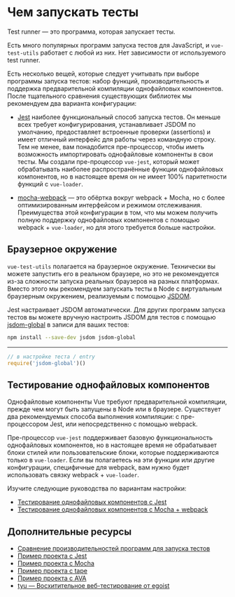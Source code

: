 # Чем запускать тесты

Test runner — это программа, которая запускает тесты.

Есть много популярных программ запуска тестов для JavaScript, и `vue-test-utils` работает с любой из них. Нет зависимости от используемого test runner.

Есть несколько вещей, которые следует учитывать при выборе программы запуска тестов: набор функций, производительность и поддержка предварительной компиляции однофайловых компонентов. После тщательного сравнения существующих библиотек мы рекомендуем два варианта конфигурации:

- [Jest](https://facebook.github.io/jest/docs/en/getting-started.html#content) наиболее функциональный способ запуска тестов. Он меньше всех требует конфигурирования, устанавливает JSDOM по умолчанию, предоставляет встроенные проверки (assertions) и имеет отличный интерфейс для работы через командную строку. Тем не менее, вам понадобится пре-процессор, чтобы иметь возможность импортировать однофайловые компоненты в свои тесты. Мы создали пре-процессор `vue-jest`, который может обрабатывать наиболее распространённые функции однофайловых компонентов, но в настоящее время он не имеет 100% паритетности функций с `vue-loader`.

- [mocha-webpack](https://github.com/zinserjan/mocha-webpack) — это обёртка вокруг webpack + Mocha, но с более оптимизированным интерфейсом и режимом отслеживания. Преимущества этой конфигурации в том, что мы можем получить полную поддержку однофайловых компонентов с помощью webpack + `vue-loader`, но для этого требуется больше настройки.

## Браузерное окружение

`vue-test-utils` полагается на браузерное окружение. Технически вы можете запустить его в реальном браузере, но это не рекомендуется из-за сложности запуска реальных браузеров на разных платформах. Вместо этого мы рекомендуем запускать тесты в Node с виртуальным браузерным окружением, реализуемым с помощью [JSDOM](https://github.com/tmpvar/jsdom).

Jest настраивает JSDOM автоматически. Для других программ запуска тестов вы можете вручную настроить JSDOM для тестов с помощью [jsdom-global](https://github.com/rstacruz/jsdom-global) в записи для ваших тестов:

``` bash
npm install --save-dev jsdom jsdom-global
```
---
``` js
// в настройке теста / entry
require('jsdom-global')()
```

## Тестирование однофайловых компонентов

Однофайловые компоненты Vue требуют предварительной компиляции, прежде чем могут быть запущены в Node или в браузере. Существует два рекомендуемых способа выполнения компиляции: с пре-процессором Jest, или непосредственно с помощью webpack.

Пре-процессор `vue-jest` поддерживает базовую функциональность однофайловых компонентов, но в настоящее время не обрабатывает блоки стилей или пользовательские блоки, которые поддерживаются только в `vue-loader`. Если вы полагаетесь на эти функции или другие конфигурации, специфичные для webpack, вам нужно будет использовать связку webpack + `vue-loader`.

Изучите следующие руководства по вариантам настройки:

- [Тестирование однофайловых компонентов с Jest](./testing-SFCs-with-jest.md)
- [Тестирование однофайловых компонентов с Mocha + webpack](./testing-SFCs-with-mocha-webpack.md)

## Дополнительные ресурсы

- [Сравнение производительностей программ для запуска тестов](https://github.com/eddyerburgh/vue-unit-test-perf-comparison)
- [Пример проекта с Jest](https://github.com/vuejs/vue-test-utils-jest-example)
- [Пример проекта с Mocha](https://github.com/vuejs/vue-test-utils-mocha-webpack-example)
- [Пример проекта с tape](https://github.com/eddyerburgh/vue-test-utils-tape-example)
- [Пример проекта с AVA](https://github.com/eddyerburgh/vue-test-utils-ava-example)
- [tyu — Восхитительное веб-тестирование от egoist](https://github.com/egoist/tyu)